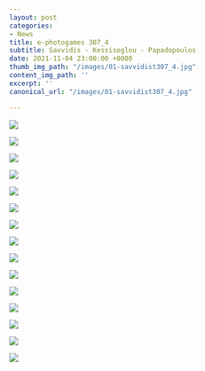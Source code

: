 ```yaml
---
layout: post
categories:
- News
title: e-photogames 307_4
subtitle: Savvidis - Kessisoglou - Papadopoulos
date: 2021-11-04 23:00:00 +0000
thumb_img_path: "/images/01-savvidist307_4.jpg"
content_img_path: ''
excerpt: ''
canonical_url: "/images/01-savvidist307_4.jpg"

---
```

![](/images/01-savvidist307_4.jpg)

![](/images/02_kesisoglou_307_4.jpg)

![](/images/03_budah307_4.jpg)

![](/images/04-savvidist307_4.jpg)

![](/images/05_kesisoglou_307_4.jpg)

![](/images/06_budah307_4.jpg)

![](/images/07-savvidist307_4.jpg)

![](/images/08_kesisoglou_307_4.jpg)

![](/images/09_budah307_4.jpg)

![](/images/10-savvidist307_4.jpg)

![](/images/11_kesisoglou_307_4.jpg)

![](/images/12_budah307_4.jpg)

![](/images/13-savvidist307_4.jpg)

![](/images/14_kesisoglou_307_4.jpg)

![](/images/15_budah307_4.jpg)